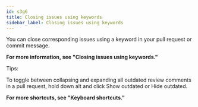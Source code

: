 ```yaml
---
id: s3g6
title: Closing issues using keywords
sidebar_label: Closing issues using keywords
---
```


You can close corresponding issues using a keyword in your pull request or commit message.

**For more information, see "Closing issues using keywords."**


Tips:

To toggle between collapsing and expanding all outdated review comments in a pull request, hold down alt and click Show outdated or Hide outdated.

**For more shortcuts, see "Keyboard shortcuts."**
